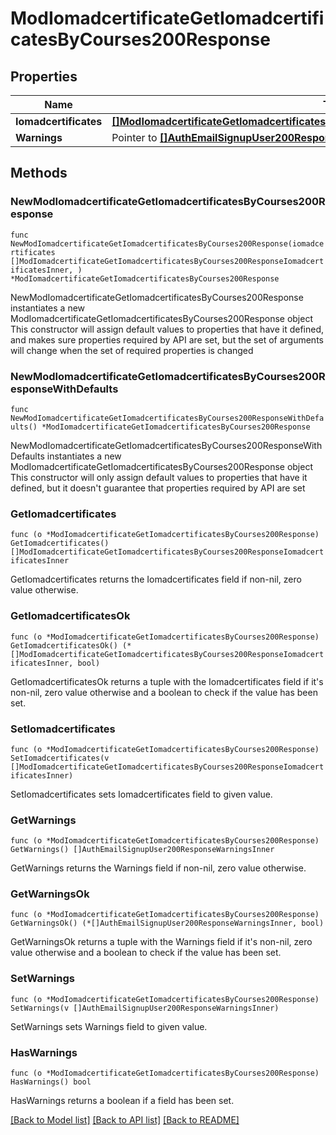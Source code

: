 # ModIomadcertificateGetIomadcertificatesByCourses200Response

## Properties

Name | Type | Description | Notes
------------ | ------------- | ------------- | -------------
**Iomadcertificates** | [**[]ModIomadcertificateGetIomadcertificatesByCourses200ResponseIomadcertificatesInner**](ModIomadcertificateGetIomadcertificatesByCourses200ResponseIomadcertificatesInner.md) |  | 
**Warnings** | Pointer to [**[]AuthEmailSignupUser200ResponseWarningsInner**](AuthEmailSignupUser200ResponseWarningsInner.md) |  | [optional] 

## Methods

### NewModIomadcertificateGetIomadcertificatesByCourses200Response

`func NewModIomadcertificateGetIomadcertificatesByCourses200Response(iomadcertificates []ModIomadcertificateGetIomadcertificatesByCourses200ResponseIomadcertificatesInner, ) *ModIomadcertificateGetIomadcertificatesByCourses200Response`

NewModIomadcertificateGetIomadcertificatesByCourses200Response instantiates a new ModIomadcertificateGetIomadcertificatesByCourses200Response object
This constructor will assign default values to properties that have it defined,
and makes sure properties required by API are set, but the set of arguments
will change when the set of required properties is changed

### NewModIomadcertificateGetIomadcertificatesByCourses200ResponseWithDefaults

`func NewModIomadcertificateGetIomadcertificatesByCourses200ResponseWithDefaults() *ModIomadcertificateGetIomadcertificatesByCourses200Response`

NewModIomadcertificateGetIomadcertificatesByCourses200ResponseWithDefaults instantiates a new ModIomadcertificateGetIomadcertificatesByCourses200Response object
This constructor will only assign default values to properties that have it defined,
but it doesn't guarantee that properties required by API are set

### GetIomadcertificates

`func (o *ModIomadcertificateGetIomadcertificatesByCourses200Response) GetIomadcertificates() []ModIomadcertificateGetIomadcertificatesByCourses200ResponseIomadcertificatesInner`

GetIomadcertificates returns the Iomadcertificates field if non-nil, zero value otherwise.

### GetIomadcertificatesOk

`func (o *ModIomadcertificateGetIomadcertificatesByCourses200Response) GetIomadcertificatesOk() (*[]ModIomadcertificateGetIomadcertificatesByCourses200ResponseIomadcertificatesInner, bool)`

GetIomadcertificatesOk returns a tuple with the Iomadcertificates field if it's non-nil, zero value otherwise
and a boolean to check if the value has been set.

### SetIomadcertificates

`func (o *ModIomadcertificateGetIomadcertificatesByCourses200Response) SetIomadcertificates(v []ModIomadcertificateGetIomadcertificatesByCourses200ResponseIomadcertificatesInner)`

SetIomadcertificates sets Iomadcertificates field to given value.


### GetWarnings

`func (o *ModIomadcertificateGetIomadcertificatesByCourses200Response) GetWarnings() []AuthEmailSignupUser200ResponseWarningsInner`

GetWarnings returns the Warnings field if non-nil, zero value otherwise.

### GetWarningsOk

`func (o *ModIomadcertificateGetIomadcertificatesByCourses200Response) GetWarningsOk() (*[]AuthEmailSignupUser200ResponseWarningsInner, bool)`

GetWarningsOk returns a tuple with the Warnings field if it's non-nil, zero value otherwise
and a boolean to check if the value has been set.

### SetWarnings

`func (o *ModIomadcertificateGetIomadcertificatesByCourses200Response) SetWarnings(v []AuthEmailSignupUser200ResponseWarningsInner)`

SetWarnings sets Warnings field to given value.

### HasWarnings

`func (o *ModIomadcertificateGetIomadcertificatesByCourses200Response) HasWarnings() bool`

HasWarnings returns a boolean if a field has been set.


[[Back to Model list]](../README.md#documentation-for-models) [[Back to API list]](../README.md#documentation-for-api-endpoints) [[Back to README]](../README.md)


